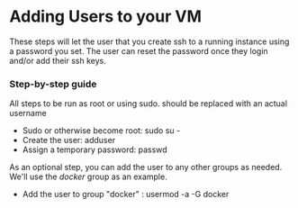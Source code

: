 # Adding Users to your VM

These steps will let the user that you create ssh to a running instance using a password you set.  The user can reset the password once they login and/or add their ssh keys.

### Step-by-step guide

All steps to be run as root or using sudo. <USERNAME> should be replaced with an actual username

* Sudo or otherwise become root: sudo su -
* Create the user: adduser <username>
* Assign a temporary password: passwd <username>

As an optional step, you can add the user to any other groups as needed. We'll use the *docker* group as an example.

* Add the user to group "docker" : usermod -a -G docker <username>
